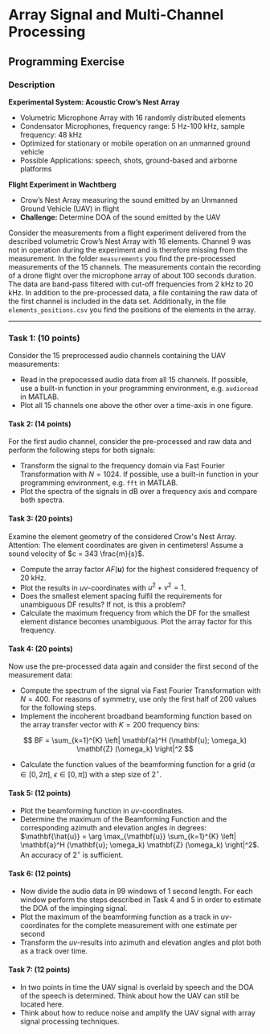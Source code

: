 # Array Signal and Multi-Channel Processing

## Programming Exercise

### Description

**Experimental System: Acoustic Crow’s Nest Array**

- Volumetric Microphone Array with 16 randomly distributed elements
- Condensator Microphones, frequency range: 5 Hz-100 kHz, sample frequency: 48 kHz
- Optimized for stationary or mobile operation on an unmanned ground vehicle
- Possible Applications: speech, shots, ground-based and airborne platforms

**Flight Experiment in Wachtberg**

- Crow’s Nest Array measuring the sound emitted by an Unmanned Ground Vehicle (UAV)
in flight
- **Challenge:** Determine DOA of the sound emitted by the UAV


Consider the measurements from a flight experiment delivered from the described volumetric Crow’s Nest Array with 16 elements. Channel 9 was not in operation during the experiment and is therefore missing from the measurement. In the folder `measurements` you find the pre-processed measurements of the 15 channels. The measurements contain the recording of a drone flight over the microphone array of about 100 seconds duration. The data are band-pass filtered with cut-off frequencies from 2 kHz to 20 kHz. In addition to the pre-processed data, a file containing the raw data of the first channel is included in the data set. Additionally, in the file `elements_positions.csv` you find the positions of the elements in the array.

---

### Task 1: (10 points)

Consider the 15 preprocessed audio channels containing the UAV measurements:
* Read in the prepocessed audio data from all 15 channels. If possible, use a built-in function in your programming environment, e.g. `audioread` in MATLAB.
* Plot all 15 channels one above the other over a time-axis in one figure.


#### Task 2: (14 points)

For the first audio channel, consider the pre-processed and raw data and perform the following steps for both signals:
* Transform the signal to the frequency domain via Fast Fourier Transformation with $N = 1024$. If possible, use a built-in function in your programming environment, e.g. `fft` in MATLAB.
* Plot the spectra of the signals in dB over a frequency axis and compare both spectra.


#### Task 3: (20 points)

Examine the element geometry of the considered Crow's Nest Array. Attention: The element coordinates are given in centimeters! Assume a sound velocity of $c = 343 \frac{m}{s}$.

* Compute the array factor $AF(\mathbf{u})$ for the highest considered frequency of 20 kHz.
* Plot the results in $uv$-coordinates with $u^2 + v^2 = 1$.
* Does the smallest element spacing fulfil the requirements for unambiguous DF results? If not, is this a problem?
* Calculate the maximum frequency from which the DF for the smallest element distance becomes unambiguous. Plot the array factor for this frequency.


#### Task 4: (20 points)

Now use the pre-processed data again and consider the first second of the measurement data:
* Compute the spectrum of the signal via Fast Fourier Transformation with $N = 400$. For reasons of symmetry, use only the first half of 200 values for the following steps.
* Implement the incoherent broadband beamforming function based on the array transfer vector with $K = 200$ frequency bins:

$$
BF = \sum_{k=1}^{K} \left| \mathbf{a}^H (\mathbf{u}; \omega_k) \mathbf{Z} (\omega_k) \right|^2
$$

* Calculate the function values of the beamforming function for a grid ($\alpha \in [0, 2\pi]$, $\epsilon \in [0, \pi]$) with a step size of $2^\circ$.


#### Task 5: (12 points)

* Plot the beamforming function in $uv$-coordinates.
* Determine the maximum of the Beamforming Function and the corresponding azimuth and elevation angles in degrees: $\mathbf{\hat{u}} = \arg \max_{\mathbf{u}} \sum_{k=1}^{K} \left| \mathbf{a}^H (\mathbf{u}; \omega_k) \mathbf{Z} (\omega_k) \right|^2$. An accuracy of $2^\circ$ is sufficient.

#### Task 6: (12 points)

* Now divide the audio data in 99 windows of 1 second length. For each window perform the steps described in Task 4 and 5 in order to estimate the DOA of the impinging signal.
* Plot the maximum of the beamforming function as a track in $uv$-coordinates for the complete measurement with one estimate per second
* Transform the $uv$-results into azimuth and elevation angles and plot both as a track over time.

#### Task 7: (12 points)

* In two points in time the UAV signal is overlaid by speech and the DOA of the speech is determined. Think about how the UAV can still be located here.
* Think about how to reduce noise and amplify the UAV signal with array signal processing techniques.